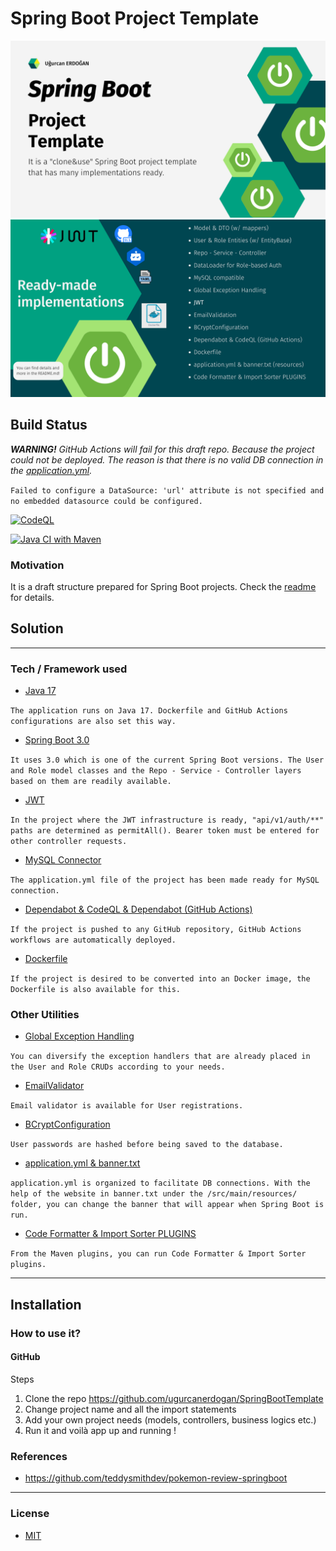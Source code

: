 # Spring Boot Project Template

<img src="https://github.com/ugurcanerdogan/SpringBootTemplate/blob/master/img/1.png" width="720"/>

<img src="https://github.com/ugurcanerdogan/SpringBootTemplate/blob/master/img/2.png" width="720"/>


## Build Status
_**WARNING!**
GitHub Actions will fail for this draft repo. Because the project could not be deployed. The reason is that there is no valid DB connection in the [application.yml](https://github.com/ugurcanerdogan/SpringBootTemplate/blob/master/src/main/resources/application.yaml)._

`Failed to configure a DataSource: 'url' attribute is not specified and no embedded datasource could be configured.
`

[![CodeQL](https://github.com/ugurcanerdogan/SpringBootTemplate/actions/workflows/codeql.yml/badge.svg)](https://github.com/ugurcanerdogan/SpringBootTemplate/actions/workflows/codeql.yml)

[![Java CI with Maven](https://github.com/ugurcanerdogan/SpringBootTemplate/actions/workflows/maven.yml/badge.svg)](https://github.com/ugurcanerdogan/SpringBootTemplate/actions/workflows/maven.yml)

### Motivation
It is a draft structure prepared for Spring Boot projects. Check the [readme](https://github.com/ugurcanerdogan/SpringBootTemplate/blob/master/README.md) for details.

## Solution

<hr>

### Tech / Framework used

- [Java 17](https://github.com/ugurcanerdogan/SpringBootTemplate/blob/master/pom.xml#L17)

`The application runs on Java 17. Dockerfile and GitHub Actions configurations are also set this way.`
- [Spring Boot 3.0](https://github.com/ugurcanerdogan/SpringBootTemplate/blob/master/pom.xml#L8)

`It uses 3.0 which is one of the current Spring Boot versions. The User and Role model classes and the Repo - Service - Controller layers based on them are readily available.`
- [JWT](https://github.com/ugurcanerdogan/SpringBootTemplate/tree/master/src/main/java/com/uqi/template/security)

`In the project where the JWT infrastructure is ready, "api/v1/auth/**" paths are determined as permitAll(). Bearer token must be entered for other controller requests.`
- [MySQL Connector](https://github.com/ugurcanerdogan/SpringBootTemplate/blob/master/src/main/resources/application.yaml#L5)

`The application.yml file of the project has been made ready for MySQL connection.`
- [Dependabot & CodeQL & Dependabot (GitHub Actions)](https://github.com/ugurcanerdogan/SpringBootTemplate/tree/master/.github)

`If the project is pushed to any GitHub repository, GitHub Actions workflows are automatically deployed.`
- [Dockerfile](https://github.com/ugurcanerdogan/SpringBootTemplate/blob/master/Dockerfile)

`If the project is desired to be converted into an Docker image, the Dockerfile is also available for this.`

### Other Utilities

- [Global Exception Handling](https://github.com/ugurcanerdogan/SpringBootTemplate/tree/master/src/main/java/com/uqi/template/exception)

`You can diversify the exception handlers that are already placed in the User and Role CRUDs according to your needs.`
- [EmailValidator](https://github.com/ugurcanerdogan/SpringBootTemplate/blob/master/src/main/java/com/uqi/template/config/EmailValidator.java)

`Email validator is available for User registrations.`
- [BCryptConfiguration](https://github.com/ugurcanerdogan/SpringBootTemplate/blob/master/src/main/java/com/uqi/template/config/BCryptConfiguration.java)

`User passwords are hashed before being saved to the database.`
- [application.yml & banner.txt](https://github.com/ugurcanerdogan/SpringBootTemplate/tree/master/src/main/resources)

`application.yml is organized to facilitate DB connections. With the help of the website in banner.txt under the /src/main/resources/ folder, you can change the banner that will appear when Spring Boot is run.`
- [Code Formatter & Import Sorter PLUGINS](https://github.com/ugurcanerdogan/SpringBootTemplate/blob/master/pom.xml#L86)

`From the Maven plugins, you can run Code Formatter & Import Sorter plugins.`


<hr>

## Installation

### How to use it?
#### GitHub
Steps

1. Clone the repo https://github.com/ugurcanerdogan/SpringBootTemplate
2. Change project name and all the import statements
3. Add your own project needs (models, controllers, business logics etc.)
3. Run it and voilà app up and running !

### References

- https://github.com/teddysmithdev/pokemon-review-springboot

<hr>

### License

+ [MIT](https://choosealicense.com/licenses/mit/)
